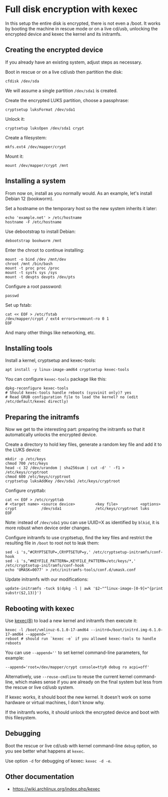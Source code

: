 # Full disk encryption with kexec

In this setup the entire disk is encrypted, there is not even a /boot.
It works by booting the machine in rescue mode or on a live cd/usb, unlocking
the encrypted device and kexec the kernel and its initramfs.

## Creating the encrypted device

If you already have an existing system, adjust steps as necessary.

Boot in rescue or on a live cd/usb then partition the disk:

```
cfdisk /dev/sda
```

We will assume a single partition `/dev/sda1` is created.

Create the encrypted LUKS partition, choose a passphrase:

```
cryptsetup luksFormat /dev/sda1
```

Unlock it:

```
cryptsetup luksOpen /dev/sda1 crypt
```

Create a filesystem:

```
mkfs.ext4 /dev/mapper/crypt
```

Mount it:

```
mount /dev/mapper/crypt /mnt
```

## Installing a system

From now on, install as you normally would.
As an example, let's install Debian 12 (bookworm).

Set a hostname on the temporary host so the new system inherits it later:
```
echo 'example.net' > /etc/hostname
hostname -F /etc/hostname
```

Use debootstrap to install Debian:

```
debootstrap bookworm /mnt
```

Enter the chroot to continue installing:

```
mount -o bind /dev /mnt/dev
chroot /mnt /bin/bash
mount -t proc proc /proc
mount -t sysfs sys /sys
mount -t devpts devpts /dev/pts
```

Configure a root password:

```
passwd
```

Set up fstab:

```
cat << EOF > /etc/fstab
/dev/mapper/crypt / ext4 errors=remount-ro 0 1
EOF
```

And many other things like networking, etc.

## Installing tools

Install a kernel, cryptsetup and kexec-tools:

```
apt install -y linux-image-amd64 cryptsetup kexec-tools
```

You can configure `kexec-tools` package like this:

```
dpkg-reconfigure kexec-tools
# Should kexec-tools handle reboots (sysvinit only)? yes
# Read GRUB configuration file to load the kernel? no (edit /etc/default/kexec directly)
```

## Preparing the initramfs

Now we get to the interesting part: preparing the initramfs so that it
automatically unlocks the encrypted device.

Create a directory to hold key files, generate a random key file and add it to
the LUKS device:

```
mkdir -p /etc/keys
chmod 700 /etc/keys
head -c 32 /dev/urandom | sha256sum | cut -d' ' -f1 > /etc/keys/cryptroot
chmod 600 /etc/keys/cryptroot
cryptsetup luksAddKey /dev/sda1 /etc/keys/cryptroot
```

Configure crypttab:

```
cat << EOF > /etc/crypttab
# <target name> <source device>         <key file>          <options>
crypt           /dev/sda1               /etc/keys/cryptroot luks
EOF
```

Note: instead of `/dev/sda1` you can use UUID=X as identified by `blkid`, it is
more robust when device order changes.

Configure initramfs to use cryptsetup, find the key files and restrict the
resulting file in `/boot` to root not to leak them:

```
sed -i 's,^#CRYPTSETUP=,CRYPTSETUP=y,' /etc/cryptsetup-initramfs/conf-hook
sed -i 's,^#KEYFILE_PATTERN=,KEYFILE_PATTERN=/etc/keys/*,' /etc/cryptsetup-initramfs/conf-hook
echo 'UMASK=0077' > /etc/initramfs-tools/conf.d/umask.conf
```

Update initramfs with our modifications:

```
update-initramfs -tuck $(dpkg -l | awk '$2~"^linux-image-[0-9]+"{print substr($2,13)}')
```

## Rebooting with kexec

Use [kexec(8)](kexec) to load a new kernel and initramfs then execute it:

[kexec]: https://linux.die.net/man/8/kexec

```
kexec -l /boot/vmlinuz-6.1.0-17-amd64 --initrd=/boot/initrd.img-6.1.0-17-amd64 --append=''
reboot # should run `kexec -e` if you allowed kexec-tools to handle reboots
```

You can use `--append=''` to set kernel command-line parameters, for example:

```
--append='root=/dev/mapper/crypt console=tty0 debug ro acpi=off'
```

Alternatively, use `--reuse-cmdline` to reuse the current kernel command-line,
which makes sense if you are already on the final system but less from the
rescue or live cd/usb system.

If kexec works, it should boot the new kernel.
It doesn't work on some hardware or virtual machines, I don't know why.

If the initramfs works, it should unlock the encrypted device and boot with
this filesystem.

## Debugging

Boot the rescue or live cd/usb with kernel command-line `debug` option, so
you see better what happens at `kexec`.

Use option `-d` for debugging of kexec: `kexec -d -e`.

## Other documentation

- <https://wiki.archlinux.org/index.php/kexec>
